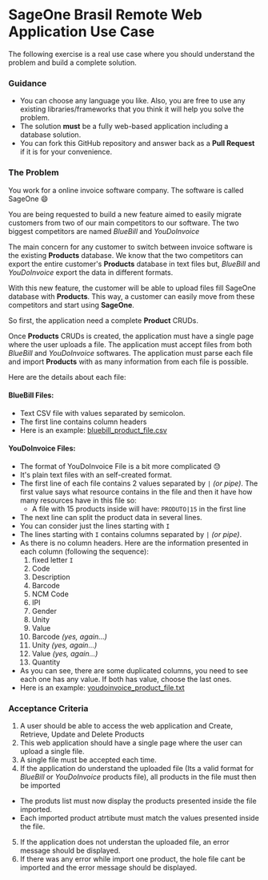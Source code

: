 # SageOne Brasil Remote Web Application Use Case

The following exercise is a real use case where you should understand the problem and build a complete solution.

### Guidance

* You can choose any language you like. Also, you are free to use any existing libraries/frameworks that you think it will help you solve the problem.
* The solution **must** be a fully web-based application including a database solution.
* You can fork this GitHub repository and answer back as a **Pull Request** if it is for your convenience.

### The Problem

You work for a online invoice software company. The software is called SageOne :smile:

You are being requested to build a new feature aimed to easily migrate customers from two of our main competitors to our software. The two biggest competitors are named *BlueBill* and *YouDoInvoice*

The main concern for any customer to switch between invoice software is the existing **Products** database. We know that the two competitors can export the entire customer's **Products** database in text files but, *BlueBill* and *YouDoInvoice* export the data in different formats.

With this new feature, the customer will be able to upload files fill SageOne database with **Products**. This way, a customer can easily move from these competitors and start using **SageOne**.

So first, the application need a complete **Product** CRUDs.

Once **Products** CRUDs is created, the application must have a single page where the user uploads a file. The application must accept files from both *BlueBill* and *YouDoInvoice* softwares. The application must parse each file and import **Products** with as many information from each file is possible.

Here are the details about each file:

#### BlueBill Files:

* Text CSV file with values separated by semicolon.
* The first line contains column headers
* Here is an example: [bluebill_product_file.csv](remote_web_application_assets/bluebill_product_file.csv)

#### YouDoInvoice Files:

* The format of YouDoInvoice File is a bit more complicated :sweat:
* It's plain text files with an self-created format.
* The first line of each file contains 2 values separated by `|` *(or pipe)*. The first value says what resource contains in the file and then it have how many resources have in this file so:
  * A file with 15 products inside will have: `PRODUTO|15` in the first line
* The next line can split the product data in several lines.
* You can consider just the lines starting with `I`
* The lines starting with `I` contains columns separated by `|` *(or pipe)*.
* As there is no column headers. Here are the information presented in each column (following the sequence):
  1. fixed letter `I`
  2. Code
  3. Description
  4. Barcode
  5. NCM Code
  6. IPI
  7. Gender
  8. Unity
  9. Value
  10. Barcode *(yes, again...)*
  11. Unity *(yes, again...)*
  12. Value *(yes, again...)*
  13. Quantity
* As you can see, there are some duplicated columns, you need to see each one has any value. If both has value, choose the last ones.
* Here is an example: [youdoinvoice_product_file.txt](remote_web_application_assets/youdoinvoice_product_file.txt)

### Acceptance Criteria

1. A user should be able to access the web application and Create, Retrieve, Update and Delete Products
2. This web application should have a single page where the user can upload a single file.
3. A single file must be accepted each time.
4. If the application do understand the uploaded file (Its a valid format for *BlueBill* or *YouDoInvoice* products file), all products in the file must then be imported
  * The produts list must now display the products presented inside the file imported.
  * Each imported product atrtibute must match the values presented inside the file.
5. If the application does not understan the uploaded file, an error message should be displayed.
6. If there was any error while import one product, the hole file cant be imported and the error message should be displayed.